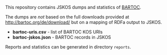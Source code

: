 This repository contains JSKOS dumps and statistics of
[BARTOC](http://bartoc.org/).

The dumps are *not* based on the full downloads provided at
<http://bartoc.org/de/download/> but on a mapping of RDFa output to JSKOS.

* **bartoc-uris.csv** - list of BARTOC KOS URIs
* **bartoc-jskos.json** - BARTOC records in JSKOS

Reports and statistics can be generated in directory `reports`.
